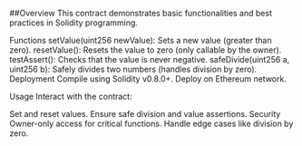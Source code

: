 ##Overview
This contract demonstrates basic functionalities and best practices in Solidity programming.

Functions
setValue(uint256 newValue): Sets a new value (greater than zero).
resetValue(): Resets the value to zero (only callable by the owner).
testAssert(): Checks that the value is never negative.
safeDivide(uint256 a, uint256 b): Safely divides two numbers (handles division by zero).
Deployment
Compile using Solidity v0.8.0+. Deploy on Ethereum network.

Usage
Interact with the contract:

Set and reset values.
Ensure safe division and value assertions.
Security
Owner-only access for critical functions.
Handle edge cases like division by zero.
